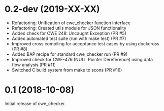 0.2-dev (2019-XX-XX)
=====

-  Refactoring: Unification of cwe_checker function interface
-  Refactoring: Created utils module for JSON functionality
-  Added check for CWE 248: Uncaught Exception (PR #5)
-  Added automated test suite (run with make test) (PR #7)
-  Improved cross compiling for acceptance test cases by using dockcross (PR #8)
-  Added BAP recipe for standard cwe_checker run (PR #9)
-  Improved check for CWE-476 (NULL Pointer Dereference) using data flow analysis (PR #11)
-  Switched C build system from make to scons (PR #16)

0.1 (2018-10-08)
=====

Initial release of cwe_checker.
